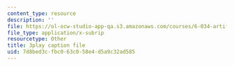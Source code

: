 ```yaml
---
content_type: resource
description: ''
file: https://ol-ocw-studio-app-qa.s3.amazonaws.com/courses/6-034-artificial-intelligence-fall-2010/7d8bed3cfbc063c058e4d5a9c32ad585_bQI0OmJPby4.srt
file_type: application/x-subrip
resourcetype: Other
title: 3play caption file
uid: 7d8bed3c-fbc0-63c0-58e4-d5a9c32ad585
---
```

